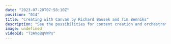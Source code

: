 ```yaml
---
date: "2023-07-20T07:58:10Z"
position: "014"
title: "Creating with Canvas by Richard Bausek and Tim Benniks"
description: "See the possibilities for content creation and orchestration to empower marketers using the new version of Canvas. \nhttps://uniform.dev/dxc-assembly\n\nSession moderated by Richard Bausek, Principal Product Manager, Uniform and Tim Benniks, Principal Developer Advocate, Uniform.\nhttps://twitter.com/richardbausek\nhttps://www.linkedin.com/in/richard-bausek/\nhttps://twitter.com/timbenniks\nhttps://www.linkedin.com/in/timbenniks/\n\n\nJoin us on Discord at https://uniform.to/discord\n\nFollow us on:\nFacebook: https://www.facebook.com/people/Uniform/\nTwitter: https://twitter.com/UniformDev \nLinkedIn: https://www.linkedin.com/company/uniformdev/\nInstagram: https://www.instagram.com/uniform.dev/"
image: undefined
videoId: "T3AVoBqVWPs"
---
```


